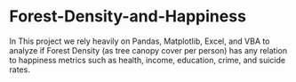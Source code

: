 # Forest-Density-and-Happiness

In This project we rely heavily on Pandas, Matplotlib, Excel, and VBA to analyze if Forest Density (as tree canopy cover per person) has any 
relation to happiness metrics such as health, income, education, crime, and suicide rates.
